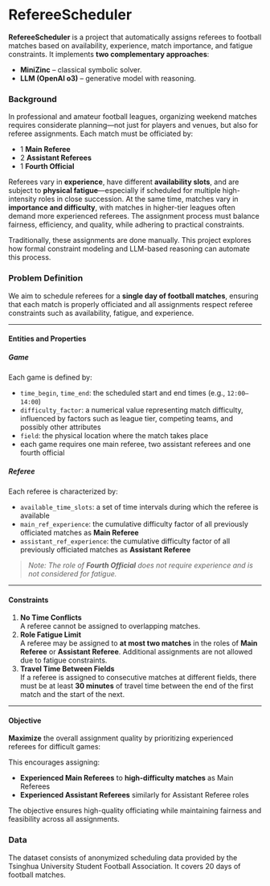 # RefereeScheduler

**RefereeScheduler** is a project that automatically assigns referees to football matches based on availability, experience, match importance, and fatigue constraints. It implements **two complementary approaches**:

- **MiniZinc** – classical symbolic solver.
- **LLM (OpenAI o3)** – generative model with reasoning.

### Background

In professional and amateur football leagues, organizing weekend matches requires considerate planning—not just for players and venues, but also for referee assignments. Each match must be officiated by:

- 1 **Main Referee**
- 2 **Assistant Referees**
- 1 **Fourth Official**

Referees vary in **experience**, have different **availability slots**, and are subject to **physical fatigue**—especially if scheduled for multiple high-intensity roles in close succession. At the same time, matches vary in **importance and difficulty**, with matches in higher-tier leagues often demand more experienced referees. The assignment process must balance fairness, efficiency, and quality, while adhering to practical constraints.

Traditionally, these assignments are done manually. This project explores how formal constraint modeling and LLM-based reasoning can automate this process.

### Problem Definition

We aim to schedule referees for a **single day of football matches**, ensuring that each match is properly officiated and all assignments respect referee constraints such as availability, fatigue, and experience.

---

#### Entities and Properties

##### **Game**
Each game is defined by:
- `time_begin`, `time_end`: the scheduled start and end times (e.g., `12:00–14:00`)
- `difficulty_factor`: a numerical value representing match difficulty, influenced by factors such as league tier, competing teams, and possibly other attributes
- `field`: the physical location where the match takes place
- each game requires one main referee, two assistant referees and one fourth official 

##### **Referee**
Each referee is characterized by:
- `available_time_slots`: a set of time intervals during which the referee is available
- `main_ref_experience`: the cumulative difficulty factor of all previously officiated matches as **Main Referee**
- `assistant_ref_experience`: the cumulative difficulty factor of all previously officiated matches as **Assistant Referee**

> *Note: The role of **Fourth Official** does not require experience and is not considered for fatigue.*

---

#### Constraints

1. **No Time Conflicts**  
   A referee cannot be assigned to overlapping matches.
2. **Role Fatigue Limit**  
   A referee may be assigned to **at most two matches** in the roles of **Main Referee** or **Assistant Referee**. Additional assignments are not allowed due to fatigue constraints.
3. **Travel Time Between Fields**  
   If a referee is assigned to consecutive matches at different fields, there must be at least **30 minutes** of travel time between the end of the first match and the start of the next.

---

#### Objective

**Maximize** the overall assignment quality by prioritizing experienced referees for difficult games:

This encourages assigning:
- **Experienced Main Referees** to **high-difficulty matches** as Main Referees
- **Experienced Assistant Referees** similarly for Assistant Referee roles

The objective ensures high-quality officiating while maintaining fairness and feasibility across all assignments.

### Data

The dataset consists of anonymized scheduling data provided by the Tsinghua University Student Football Association. It covers 20 days of football matches.